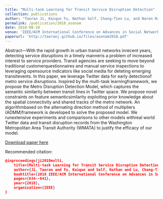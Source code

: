 ```yaml
---
title: "Multi-task Learning for Transit Service Disruption Detection"
collection: publications
author: "Taoran Ji, Kaiqun Fu, Nathan Self, Chang-Tien Lu, and Naren Ramakrishnan"
permalink: /publication/2018_asonam
date: 2018-08-28
venue: 'IEEE/ACM International Conference on Advances in Social Networks Analysis and Mining (ASONAM)'
paperurl: 'http://taoranj.github.io/files/asonam2018.pdf'
---
```


Abstract—With the rapid growth in urban transit networks inrecent years, detecting service disruptions in a timely manneris a problem of increased interest to service providers. Transit agencies are seeking to move beyond traditional customerquestionnaires and manual service inspections to leveraging opensource indicators like social media for deteting emerging transitevents. In this paper, we leverage Twitter data for early detectionof metro service disruptions. Inspired by the multi-task learningframework, we propose the Metro Disruption Detection Model, which captures the semantic similarity between transit lines in Twitter space. We propose novel constraints on feature semanticsimilarity exploiting prior knowledge about the spatial connectivity and shared tracks of the metro network. An algorithmbased on the alternating direction method of multipliers (ADMM)framework is developed to solve the proposed model. We runextensive experiments and comparisons to other models withreal world Twitter data and transit disruption records from the Washington Metropolitan Area Transit Authority (WMATA) to justify the efficacy of our model.

[Download paper here](http://taoranj.github.io/files/asonam2018.pdf)

Recommended citation:
```json
@inproceedings{ji2018multi,
    title={Multi-task Learning for Transit Service Disruption Detection},
    author={Ji, Taoran and Fu, Kaiqun and Self, Nathan and Lu, Chang-Tien and Ramakrishnan, Naren},
    booktitle={2018 IEEE/ACM International Conference on Advances in Social Networks Analysis and Mining (ASONAM)},
    pages={634--641},
    year={2018},
    organization={IEEE}
}
```
